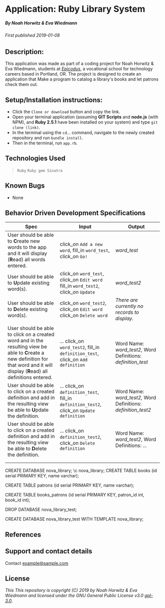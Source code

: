 # Application: **Ruby Library System**

##### By Noah Horwitz & Eva Wiedmann

###### _First published 2019-01-08_

## Description:
This application was made as part of a coding project for Noah Horwitz & Eva Wiedmann, students at _[Epicodus](http://www.epicodus.com)_, a vocational school for technology careers based in Portland, OR. The project is designed to create an application that Make a program to catalog a library's books and let patrons check them out.


<!-- This project is fully deployed on **Heroku** [here](https://make-a-word-foundation.herokuapp.com/) -->

## Setup/Installation instructions:
* Click the `Clone or download` button and copy the link.
* Open your terminal application (assuming **GIT Scripts** and **node.js** (with NPM), and **Ruby 2.5.1** have been installed on your system) and type `git clone (link)`.
* In the terminal using the `cd`... command, navigate to the newly created repository and run `bundle install`.
* Then in the terminal, run `app.rb`.


## Technologies Used
> `Ruby`
> `Ruby gem Sinatra`

## Known Bugs
* None

## Behavior Driven Development Specifications

|Spec|Input|Output|
|-|-|-|
|User should be able to **C**reate new words to the app and it will display (**R**ead) all words entered.|click_on `Add a new word`, fill_in `word_test`, click_on `Go!`|_word_test_|
|User should be able to **U**pdate existing word(s).|click_on `word_test`, click_on `Edit word` fill_in `word_test2`, click_on `Update`| _word_test2_|
|User should be able to **D**elete existing word(s).|click_on `word_test2`, click_on `Edit word` click_on `Delete word`| _There are currently no records to display._|
||||
|User should be able to click on a created word and in the resulting view be able to **C**reate a new definition for that word and it will display (**R**ead) all definitions entered.|... click_on `word_test2`, fill_in `definition_test`, click_on `Add definition` |Word Name: _word_test2_, Word Definitions: _definition_test_|
|User should be able to click on a created definition and add in the resulting view be able to **U**pdate the definition.|... click_on `definition_test`, fill_in `definition_test2`, click_on `Update definition` |Word Name: _word_test2_, Word Definitions: _definition_test2_|
|User should be able to click on a created definition and add in the resulting view be able to **D**elete the definition.|... click_on `definition_test2`, click_on `Delete definition` |Word Name: _word_test2_, Word Definitions: _..._|
||||
||||


CREATE DATABASE nova_library;
\c nova_library;
CREATE TABLE books (id serial PRIMARY KEY, name varchar);
<!-- CREATE TABLE songs (id serial PRIMARY KEY, name varchar, book_id int); -->

CREATE TABLE patrons (id serial PRIMARY KEY, name varchar);

CREATE TABLE books_patrons (id serial PRIMARY KEY, patron_id int, book_id int);

DROP DATABASE nova_library_test;

CREATE DATABASE nova_library_test WITH TEMPLATE nova_library;



## References

## Support and contact details
Contact [example@sample.com](mailto:example@sample.com)

## License
_This This repository is copyright (C) 2019 by Noah Horwitz & Eva Wiedmann and licensed under the GNU General Public License v3.0 [gpl-3.0](https://www.gnu.org/licenses/gpl-3.0.en.html)_.
